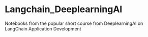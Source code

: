 # Langchain_DeeplearningAI

Notebooks from the popular short course from DeeplearningAI on LangChain Application Development
